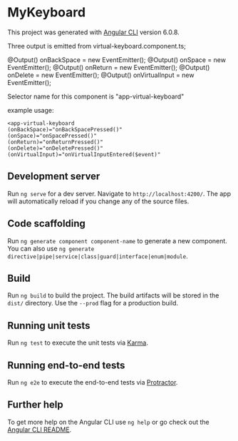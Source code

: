 # MyKeyboard

This project was generated with [Angular CLI](https://github.com/angular/angular-cli) version 6.0.8.

  Three output is emitted from virtual-keyboard.component.ts;
  
  @Output() onBackSpace = new EventEmitter();
  @Output() onSpace = new EventEmitter();
  @Output() onReturn = new EventEmitter();
  @Output() onDelete = new EventEmitter();
  @Output() onVirtualInput = new EventEmitter<string>();

  Selector name for this component is "app-virtual-keyboard"

  example usage:
  
    <app-virtual-keyboard
    (onBackSpace)="onBackSpacePressed()"
    (onSpace)="onSpacePressed()"
    (onReturn)="onReturnPressed()"
    (onDelete)="onDeletePressed()"
    (onVirtualInput)="onVirtualInputEntered($event)"
  >



## Development server

Run `ng serve` for a dev server. Navigate to `http://localhost:4200/`. The app will automatically reload if you change any of the source files.

## Code scaffolding

Run `ng generate component component-name` to generate a new component. You can also use `ng generate directive|pipe|service|class|guard|interface|enum|module`.

## Build

Run `ng build` to build the project. The build artifacts will be stored in the `dist/` directory. Use the `--prod` flag for a production build.

## Running unit tests

Run `ng test` to execute the unit tests via [Karma](https://karma-runner.github.io).

## Running end-to-end tests

Run `ng e2e` to execute the end-to-end tests via [Protractor](http://www.protractortest.org/).

## Further help

To get more help on the Angular CLI use `ng help` or go check out the [Angular CLI README](https://github.com/angular/angular-cli/blob/master/README.md).
